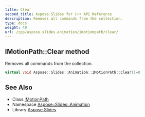 ```yaml
---
title: Clear
second_title: Aspose.Slides for C++ API Reference
description: Removes all commands from the collection.
type: docs
weight: 40
url: /cpp/aspose.slides.animation/imotionpath/clear/
---
```

## IMotionPath::Clear method


Removes all commands from the collection.

```cpp
virtual void Aspose::Slides::Animation::IMotionPath::Clear()=0
```

## See Also

* Class [IMotionPath](../)
* Namespace [Aspose::Slides::Animation](../../)
* Library [Aspose.Slides](../../../)

